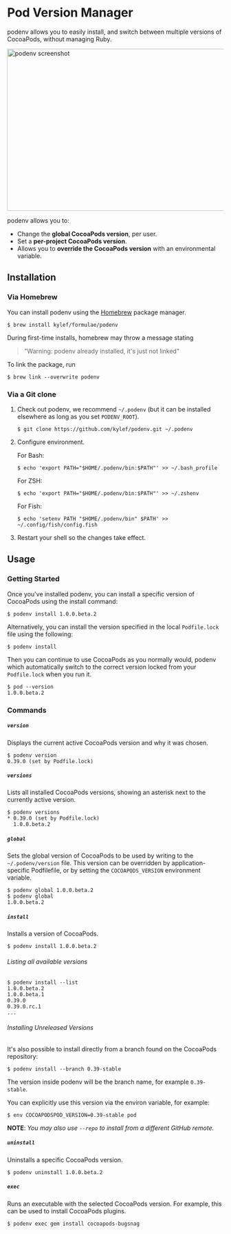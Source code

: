 # Pod Version Manager

podenv allows you to easily install, and switch between multiple versions of
CocoaPods, without managing Ruby.

<img alt="podenv screenshot" src="share/podenv.png" width=689 height=376 />

podenv allows you to:

- Change the **global CocoaPods version**, per user.
- Set a **per-project CocoaPods version**.
- Allows you to **override the CocoaPods version** with an environmental variable.

## Installation

### Via Homebrew

You can install podenv using the [Homebrew](http://brew.sh/) package manager.

```shell
$ brew install kylef/formulae/podenv
```

During first-time installs, homebrew may throw a message stating 
>"Warning: podenv already installed, it's just not linked"  

To link the package, run

```shell
$ brew link --overwrite podenv
```

### Via a Git clone

1. Check out podenv, we recommend `~/.podenv` (but it can be installed elsewhere as long as you set `PODENV_ROOT`).

    ```shell
    $ git clone https://github.com/kylef/podenv.git ~/.podenv
    ```

2. Configure environment.

    For Bash:

    ```shell
    $ echo 'export PATH="$HOME/.podenv/bin:$PATH"' >> ~/.bash_profile
    ```

    For ZSH:

    ```shell
    $ echo 'export PATH="$HOME/.podenv/bin:$PATH"' >> ~/.zshenv
    ```

    For Fish:

    ```shell
    $ echo 'setenv PATH "$HOME/.podenv/bin" $PATH' >> ~/.config/fish/config.fish
    ```

3. Restart your shell so the changes take effect.

## Usage

### Getting Started

Once you've installed podenv, you can install a specific version of CocoaPods using the install command:

```shell
$ podenv install 1.0.0.beta.2
```

Alternatively, you can install the version specified in the local `Podfile.lock` file using the following:

```shell
$ podenv install
```

Then you can continue to use CocoaPods as you normally would, podenv which automatically switch to the correct version locked from your `Podfile.lock` when you run it.

```shell
$ pod --version
1.0.0.beta.2
```

### Commands

##### `version`

Displays the current active CocoaPods version and why it was chosen.

```shell
$ podenv version
0.39.0 (set by Podfile.lock)
```

##### `versions`

Lists all installed CocoaPods versions, showing an asterisk next to the currently
active version.

```shell
$ podenv versions
* 0.39.0 (set by Podfile.lock)
  1.0.0.beta.2
```

##### `global`

Sets the global version of CocoaPods to be used by writing to the
`~/.podenv/version` file. This version can be overridden by
application-specific Podfilefile, or by setting the `COCOAPODS_VERSION`
environment variable.

```shell
$ podenv global 1.0.0.beta.2
$ podenv global
1.0.0.beta.2
```

##### `install`

Installs a version of CocoaPods.

```shell
$ podenv install 1.0.0.beta.2
```

###### Listing all available versions

```shell
$ podenv install --list
1.0.0.beta.2
1.0.0.beta.1
0.39.0
0.39.0.rc.1
...
```

###### Installing Unreleased Versions

It's also possible to install directly from a branch found on the CocoaPods
repository:

```shell
$ podenv install --branch 0.39-stable
```

The version inside podenv will be the branch name, for example `0.39-stable`.

You can explicitly use this version via the environ variable, for example:

```shell
$ env COCOAPODSPOD_VERSION=0.39-stable pod
```

**NOTE**: *You may also use `--repo` to install from a different GitHub
remote.*

##### `uninstall`

Uninstalls a specific CocoaPods version.

```shell
$ podenv uninstall 1.0.0.beta.2
```

##### `exec`

Runs an executable with the selected CocoaPods version. For example, this
can be used to install CocoaPods plugins.

```shell
$ podenv exec gem install cocoapods-bugsnag
```
